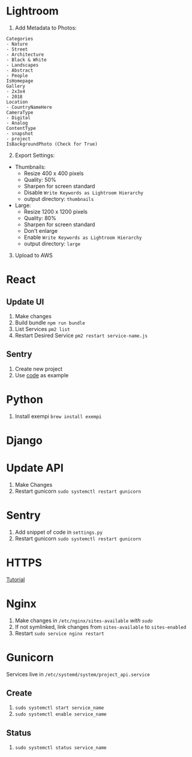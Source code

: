 # Lightroom

1. Add Metadata to Photos:

```
Categories
- Nature
- Street
- Architecture
- Black & White
- Landscapes
- Abstract
- People
IsHomepage
Gallery
- 2x3x4
- 2018
Location
- CountryNameHere
CameraType
- Digital
- Analog
ContentType
- snapshot
- project
IsBackgroundPhoto (Check for True)
```

2. Export Settings:

  - Thumbnails:
    - Resize 400 x 400 pixels
    - Quality: 50%
    - Sharpen for screen standard
    - Disable `Write Keywords as Lightroom Hierarchy`
    - output directory: `thumbnails`
  - Large:
    - Resize 1200 x 1200 pixels
    - Quality: 80%
    - Sharpen for screen standard
    - Don't enlarge
    - Enable `Write Keywords as Lightroom Hierarchy`
    - output directory: `large`

3. Upload to AWS

# React

## Update UI

1. Make changes
2. Build bundle `npm run bundle`
3. List Services `pm2 list`
4. Restart Desired Service `pm2 restart service-name.js`

## Sentry

1. Create new project
2. Use [code](https://github.com/TravisBumgarner/photo20/blob/master/ui/src/index.js) as example 

# Python 

1. Install exempi `brew install exempi` 

# Django

# Update API

1. Make Changes
2. Restart gunicorn `sudo systemctl restart gunicorn`

# Sentry
1. Add snippet of code in `settings.py`
2. Restart gunicorn `sudo systemctl restart gunicorn`

# HTTPS

[Tutorial
](https://www.digitalocean.com/community/tutorials/how-to-secure-nginx-with-let-s-encrypt-on-ubuntu-16-04)

# Nginx

1. Make changes in `/etc/nginx/sites-available` *with `sudo`*
2. If not symlinked, link changes from `sites-available` to `sites-enabled`
3. Restart `sudo service nginx restart`

# Gunicorn

Services live in `/etc/systemd/system/project_api.service`

## Create

1. `sudo systemctl start service_name`
2. `sudo systemctl enable service_name`

## Status

1. `sudo systemctl status service_name`


